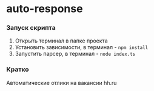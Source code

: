 # auto-response

### Запуск скрипта

1. Открыть терминал в папке проекта
2. Установить зависимости, в терминал - `npm install`
3. Запустить парсер, в терминал - `node index.ts`

### Кратко

Автоматические отлики на вакансии hh.ru
